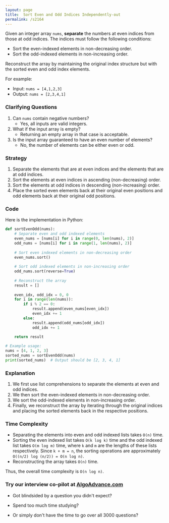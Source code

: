 ```yaml
---
layout: page
title:  Sort Even and Odd Indices Independently-out
permalink: /s2164
---
```

Given an integer array `nums`, **separate** the numbers at even indices from those at odd indices. The indices must follow the following conditions:
- Sort the even-indexed elements in non-decreasing order.
- Sort the odd-indexed elements in non-increasing order.

Reconstruct the array by maintaining the original index structure but with the sorted even and odd index elements.

For example:
- Input: `nums = [4,1,2,3]`
- Output: `nums = [2,3,4,1]`

### Clarifying Questions
1. Can `nums` contain negative numbers?
   - Yes, all inputs are valid integers.
2. What if the input array is empty?
   - Returning an empty array in that case is acceptable.
3. Is the input array guaranteed to have an even number of elements?
   - No, the number of elements can be either even or odd.

### Strategy
1. Separate the elements that are at even indices and the elements that are at odd indices.
2. Sort the elements at even indices in ascending (non-decreasing) order.
3. Sort the elements at odd indices in descending (non-increasing) order.
4. Place the sorted even elements back at their original even positions and odd elements back at their original odd positions.

### Code
Here is the implementation in Python:

```python
def sortEvenOdd(nums):
    # Separate even and odd indexed elements
    even_nums = [nums[i] for i in range(0, len(nums), 2)]
    odd_nums = [nums[i] for i in range(1, len(nums), 2)]
    
    # Sort even indexed elements in non-decreasing order
    even_nums.sort()
    
    # Sort odd indexed elements in non-increasing order
    odd_nums.sort(reverse=True)
    
    # Reconstruct the array
    result = []
    
    even_idx, odd_idx = 0, 0
    for i in range(len(nums)):
        if i % 2 == 0:
            result.append(even_nums[even_idx])
            even_idx += 1
        else:
            result.append(odd_nums[odd_idx])
            odd_idx += 1
    
    return result

# Example usage:
nums = [4, 1, 2, 3]
sorted_nums = sortEvenOdd(nums)
print(sorted_nums)  # Output should be [2, 3, 4, 1]
```

### Explanation
1. We first use list comprehensions to separate the elements at even and odd indices.
2. We then sort the even-indexed elements in non-decreasing order.
3. We sort the odd-indexed elements in non-increasing order.
4. Finally, we reconstruct the array by iterating through the original indices and placing the sorted elements back in the respective positions.

### Time Complexity
- Separating the elements into even and odd indexed lists takes `O(n)` time.
- Sorting the even indexed list takes `O(k log k)` time and the odd indexed list takes `O(m log m)` time, where `k` and `m` are the lengths of these lists respectively. Since `k + m = n`, the sorting operations are approximately `O((n/2) log (n/2)) = O(n log n)`.
- Reconstructing the array takes `O(n)` time.

Thus, the overall time complexity is `O(n log n)`.


### Try our interview co-pilot at [AlgoAdvance.com](https://algoAdvance.com)

- Got blindsided by a question you didn't expect?

- Spend too much time studying?

- Or simply don't have the time to go over all 3000 questions?

